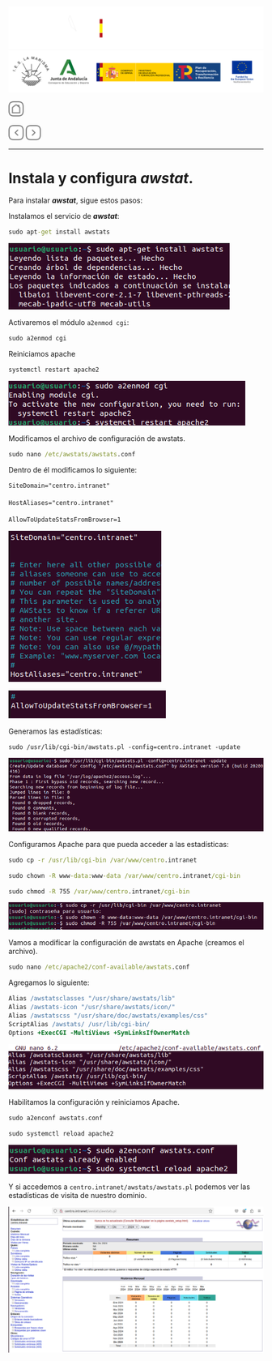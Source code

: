 ![](/.resGen/_bannerD.png#gh-dark-mode-only)
![](/.resGen/_bannerL.png#gh-light-mode-only)

<a href="/Tema1/ServidoresWeb/readme.md"><img src="/.resGen/_back.svg" width="30"></a>

<a href="/md/6.md"><img src="/.resGen/_arrow_r.svg" width="30"></a>
<a href="/md/8.md"><img src="/.resGen/_arrow.svg" width="30"></a>

---

# Instala y configura ***awstat***.

Para instalar ***awstat***, sigue estos pasos:

Instalamos el servicio de ***awstat***:

``` cmd
sudo apt-get install awstats
```

![](img/43.png)

Activaremos el módulo `a2enmod cgi`:

``` cmd
sudo a2enmod cgi
```

Reiniciamos apache

``` cmd
systemctl restart apache2
```

![](img/44.png)

Modificamos el archivo de configuración de awstats.

``` cmd
sudo nano /etc/awstats/awstats.conf
```

Dentro de él modificamos lo siguiente:

``` apache
SiteDomain="centro.intranet"

HostAliases="centro.intranet"

AllowToUpdateStatsFromBrowser=1
```

![](img/45.png)

![](img/46.png)

Generamos las estadísticas:

```
sudo /usr/lib/cgi-bin/awstats.pl -config=centro.intranet -update
```

![](img/47.png)

Configuramos Apache para que pueda acceder a las estadísticas:

``` cmd
sudo cp -r /usr/lib/cgi-bin /var/www/centro.intranet
```

``` cmd
sudo chown -R www-data:www-data /var/www/centro.intranet/cgi-bin
```

``` cmd
sudo chmod -R 755 /var/www/centro.intranet/cgi-bin
```
![](img/48.png)

Vamos a modificar la configuración de awstats en Apache (creamos el archivo).

``` cmd
sudo nano /etc/apache2/conf-available/awstats.conf
```

Agregamos lo siguiente:

``` apache
Alias /awstatsclasses "/usr/share/awstats/lib"
Alias /awstats-icon "/usr/share/awstats/icon/"
Alias /awstatscss "/usr/share/doc/awstats/examples/css"
ScriptAlias /awstats/ /usr/lib/cgi-bin/
Options +ExecCGI -MultiViews +SymLinksIfOwnerMatch
```

![](img/49.png)

Habilitamos la configuración y reiniciamos Apache.

``` cmd
sudo a2enconf awstats.conf
```

``` cmd
sudo systemctl reload apache2
```

![](img/50.png)

Y si accedemos a `centro.intranet/awstats/awstats.pl` podemos ver las estadísticas de visita de nuestro dominio.

![](img/51.png)